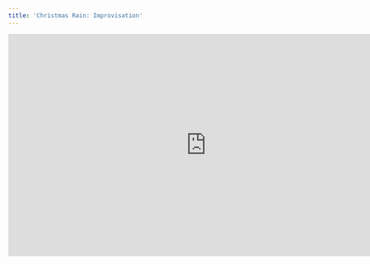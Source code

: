 ```yaml
---
title: 'Christmas Rain: Improvisation'
---
```


<iframe width="800" height="450" src="https://www.youtube.com/embed/XgQYdzYaNyQ" frameborder="0" allow="accelerometer; autoplay; encrypted-media; gyroscope; picture-in-picture" allowfullscreen></iframe>